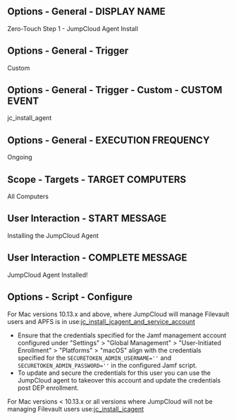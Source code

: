 ## Options - General - DISPLAY NAME

Zero-Touch Step 1 - JumpCloud Agent Install

## Options - General - Trigger

Custom

## Options - General - Trigger - Custom - CUSTOM EVENT

jc_install_agent

## Options - General - EXECUTION FREQUENCY

Ongoing

## Scope - Targets - TARGET COMPUTERS

All Computers

## User Interaction - START MESSAGE

Installing the JumpCloud Agent

## User Interaction - COMPLETE MESSAGE

JumpCloud Agent Installed!

## Options - Script - Configure

For Mac versions 10.13.x and above, where JumpCloud will manage Filevault users and APFS is in use:[jc_install_jcagent_and_service_account](https://github.com/TheJumpCloud/support/blob/master/zero-touch/Jamf%20Pro/scripts/jc_install_jcagent_and_service_account.md)

- Ensure that the credentials specified for the Jamf management account configured under "Settings" >  "Global Management" > "User-Initiated Enrollment" > "Platforms" > "macOS" align with the credentials specified for the `SECURETOKEN_ADMIN_USERNAME=''` and `SECURETOKEN_ADMIN_PASSWORD=''` in the configured Jamf script.
- To update and secure the credentials for this user you can use the JumpCloud agent to takeover this account and update the credentials post DEP enrollment.

For Mac versions < 10.13.x or all versions where JumpCloud will not be managing Filevault users use:[jc_install_jcagent](https://github.com/TheJumpCloud/support/blob/master/zero-touch/Jamf%20Pro/scripts/jc_install_jcagent.md)
